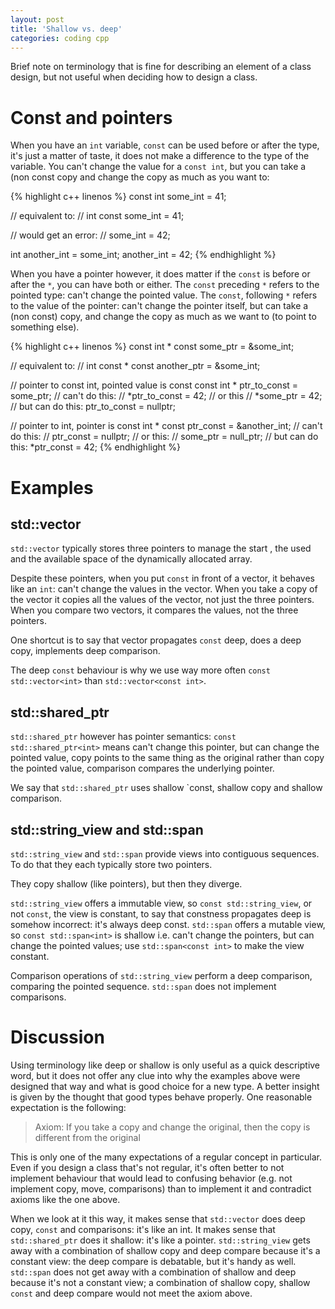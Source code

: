 ```yaml
---
layout: post
title: 'Shallow vs. deep'
categories: coding cpp
---
```


Brief note on terminology that is fine for describing an element of a class
design, but not useful when deciding how to design a class.


# Const and pointers

When you have an `int` variable, `const` can be used before or after the type,
it's just a matter of taste, it does not make a difference to the type of the
variable.  You can't change the value for a `const int`, but you can take a
(non const copy and change the copy as much as you want to:

{% highlight c++ linenos %}
const int some_int = 41;

// equivalent to:
// int const some_int = 41;

// would get an error:
// some_int = 42;

int another_int = some_int;
another_int = 42;
{% endhighlight %}


When you have a pointer however, it does matter if the `const` is before or
after the `*`, you can have both or either. The `const` preceding `*` refers to
the pointed type: can't change the pointed value. The `const`, following `*`
refers to the value of the pointer: can't change the pointer itself, but can
take a (non const) copy, and change the copy as much as we want to (to point to
something else).

{% highlight c++ linenos %}
const int * const some_ptr = &some_int;

// equivalent to:
// int const * const another_ptr = &some_int;

// pointer to const int, pointed value is const
const int * ptr_to_const = some_ptr;
// can't do this:
// *ptr_to_const = 42;
// or this
// *some_ptr = 42;
// but can do this:
ptr_to_const = nullptr;

// pointer to int, pointer is const
int * const ptr_const = &another_int;
// can't do this:
// ptr_const = nullptr;
// or this:
// some_ptr = null_ptr;
// but can do this:
*ptr_const = 42;
{% endhighlight %}


# Examples

## std::vector

`std::vector` typically stores three pointers to manage the start , the used
and the available space of the dynamically allocated array.

Despite these pointers, when you put `const` in front of a vector, it behaves
like an `int`: can't change the values in the vector. When you take a copy of
the vector it copies all the values of the vector, not just the three pointers.
When you compare two vectors, it compares the values, not the three pointers.

One shortcut is to say that vector propagates `const` deep, does a deep copy,
implements deep comparison.

The deep `const` behaviour is why we use way more often `const
std::vector<int>` than `std::vector<const int>`.


## std::shared_ptr

`std::shared_ptr` however has pointer semantics: `const std::shared_ptr<int>`
means can't change this pointer, but can change the pointed value, copy points
to the same thing as the original rather than copy the pointed value,
comparison compares the underlying pointer.

We say that `std::shared_ptr` uses shallow `const, shallow copy and shallow
comparison.


## std::string_view and std::span

`std::string_view` and `std::span` provide views into contiguous sequences. To
do that they each typically store two pointers.

They copy shallow (like pointers), but then they diverge.

`std::string_view` offers a immutable view, so `const std::string_view`, or not
`const`, the view is constant, to say that constness propagates deep is somehow
incorrect: it's always deep const. `std::span` offers a mutable view, so
`const std::span<int>` is shallow i.e. can't change the pointers, but can
change the pointed values; use `std::span<const int>` to make the view
constant.

Comparison operations of `std::string_view` perform a deep comparison,
comparing the pointed sequence. `std::span` does not implement comparisons.


# Discussion

Using terminology like deep or shallow is only useful as a quick descriptive
word, but it does not offer any clue into why the examples above were designed
that way and what is good choice for a new type. A better insight is given by
the thought that good types behave properly. One reasonable expectation is
the following:

> Axiom: If you take a copy and change the original, then the copy is different
> from the original

This is only one of the many expectations of a regular concept in particular.
Even if you design a class that's not regular, it's often better to not
implement behaviour that would lead to confusing behavior (e.g. not implement
copy, move, comparisons) than to implement it and contradict axioms like the
one above.

When we look at it this way, it makes sense that `std::vector` does deep copy,
`const` and comparisons: it's like an int. It makes sense that
`std::shared_ptr` does it shallow: it's like a pointer. `std::string_view` gets
away with a combination of shallow copy and deep compare because it's a
constant view: the deep compare is debatable, but it's handy as well.
`std::span` does not get away with a combination of shallow and deep because
it's not a constant view; a combination of shallow copy, shallow `const` and
deep compare would not meet the axiom above.

